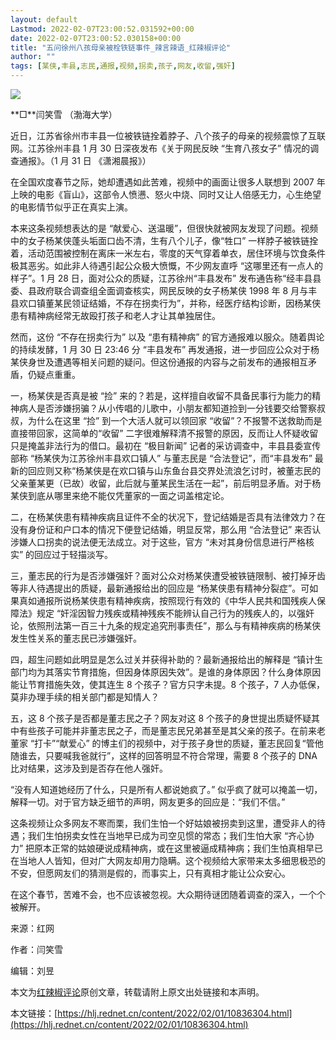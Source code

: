 ```yaml
---
layout: default
Lastmod: 2022-02-07T23:00:52.031592+00:00
date: 2022-02-07T23:00:52.030158+00:00
title: "五问徐州八孩母亲被栓铁链事件_辣言辣语_红辣椒评论"
author: ""
tags: [某侠,丰县,志民,通报,视频,拐卖,孩子,网友,收留,强奸]
---
```


![](https://images.weserv.nl/?url=https%3A//imgs.rednet.cn/data/24/IMAGE_TENANT_LIB/IMAGE/7016633/2022/2/1/421e584da964475cb9a59b70095f20f5.jpg)

**□**闫笑雪 （渤海大学）

近日，江苏省徐州市丰县一位被铁链拴着脖子、八个孩子的母亲的视频震惊了互联网。江苏徐州丰县 1 月 30 日深夜发布《关于网民反映 “生育八孩女子” 情况的调查通报》。（1 月 31 日 《潇湘晨报》）

在全国欢度春节之际，她却遭遇如此苦难，视频中的画面让很多人联想到 2007 年上映的电影《盲山》，这部令人愤懑、怒火中烧、同时又让人倍感无力，心生绝望的电影情节似乎正在真实上演。  

本来这条视频想表达的是 “献爱心、送温暖”，但很快就被网友发现了问题。视频中的女子杨某侠蓬头垢面口齿不清，生有八个儿子，像“牲口” 一样脖子被铁链拴着，活动范围被控制在离床一米左右，零度的天气穿着单衣，居住环境与饮食条件极其恶劣。如此非人待遇引起公众极大愤慨，不少网友直呼 “这哪里还有一点人的样子”。1 月 28 日，面对公众的质疑，江苏徐州“丰县发布” 发布通告称“经丰县县委、县政府联合调查组全面调查核实，网民反映的女子杨某侠 1998 年 8 月与丰县欢口镇董某民领证结婚，不存在拐卖行为”，并称，经医疗结构诊断，因杨某侠患有精神病经常无故殴打孩子和老人才让其单独居住。

然而，这份 “不存在拐卖行为” 以及 “患有精神病” 的官方通报难以服众。随着舆论的持续发酵，1 月 30 日 23:46 分 “丰县发布” 再发通报，进一步回应公众对于杨某侠身世及遭遇等相关问题的疑问。但这份通报的内容与之前发布的通报相互矛盾，仍疑点重重。

一，杨某侠是否真是被 “捡” 来的？若是，这样擅自收留不具备民事行为能力的精神病人是否涉嫌拐骗？从小传唱的儿歌中，小朋友都知道捡到一分钱要交给警察叔叔，为什么在这里 “捡” 到一个大活人就可以领回家 “收留”？不报警不送救助而是直接带回家，这简单的“收留” 二字很难解释清不报警的原因，反而让人怀疑收留只是掩盖非法行为的借口。最初在 “极目新闻” 记者的采访调查中，丰县县委宣传部称 “杨某侠为江苏徐州丰县欢口镇人” 与董志民是 “合法登记”，而“丰县发布” 最新的回应则又称“杨某侠是在欢口镇与山东鱼台县交界处流浪乞讨时，被董志民的父亲董某更（已故）收留，此后就与董某民生活在一起”，前后明显矛盾。对于杨某侠到底从哪里来绝不能仅凭董家的一面之词盖棺定论。

二，在杨某侠患有精神疾病且证件不全的状况下，登记结婚是否具有法律效力？在没有身份证和户口本的情况下便登记结婚，明显反常，那么用 “合法登记” 来否认涉嫌人口拐卖的说法便无法成立。对于这些，官方 “未对其身份信息进行严格核实” 的回应过于轻描淡写。

三，董志民的行为是否涉嫌强奸？面对公众对杨某侠遭受被铁链限制、被打掉牙齿等非人待遇提出的质疑，最新通报给出的回应是 “杨某侠患有精神分裂症”。可如果真如通报所说杨某侠患有精神疾病，按照现行有效的《中华人民共和国残疾人保障法》规定 “奸淫因智力残疾或精神残疾不能辨认自己行为的残疾人的，以强奸论，依照刑法第一百三十九条的规定追究刑事责任”，那么与有精神疾病的杨某侠发生性关系的董志民已涉嫌强奸。

四，超生问题如此明显是怎么过关并获得补助的？最新通报给出的解释是 “镇计生部门均为其落实节育措施，但因身体原因失效”。是谁的身体原因？什么身体原因能让节育措施失效，使其连生 8 个孩子？官方只字未提。8 个孩子，7 人办低保，莫非办理手续的相关部门都是知情人？

五，这 8 个孩子是否都是董志民之子？网友对这 8 个孩子的身世提出质疑怀疑其中有些孩子可能并非董志民之子，而是董志民兄弟甚至是其父亲的孩子。在前来老董家 “打卡”“献爱心” 的博主们的视频中，对于孩子身世的质疑，董志民回复“管他随谁去，只要喊我爸就行”，这样的回答明显不符合常理，需要 8 个孩子的 DNA 比对结果，这涉及到是否存在他人强奸。

“没有人知道她经历了什么，只是所有人都说她疯了。” 似乎疯了就可以掩盖一切，解释一切。对于官方缺乏细节的声明，网友更多的回应是：“我们不信。”

这条视频让众多网友不寒而栗，我们生怕一个好姑娘被拐卖到这里，遭受非人的待遇；我们生怕拐卖女性在当地早已成为司空见惯的常态；我们生怕大家 “齐心协力” 把原本正常的姑娘硬说成精神病，或在这里被逼成精神病；我们生怕真相早已在当地人人皆知，但对广大网友却用力隐瞒。这个视频给大家带来太多细思极恐的不安，但愿网友们的猜测是假的，而事实上，只有真相才能让公众安心。

在这个春节，苦难不会，也不应该被忽视。大众期待谜团随着调查的深入，一个个被解开。

来源：红网

作者：闫笑雪

编辑：刘昱

本文为[红辣椒评论](https://hlj.rednet.cn/ "红辣椒评论")原创文章，转载请附上原文出处链接和本声明。

本文链接：[https://hlj.rednet.cn/content/2022/02/01/10836304.html](https://hlj.rednet.cn/content/2022/02/01/10836304.html)

